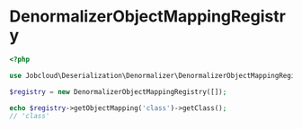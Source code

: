 # DenormalizerObjectMappingRegistry

```php
<?php

use Jobcloud\Deserialization\Denormalizer\DenormalizerObjectMappingRegistry;

$registry = new DenormalizerObjectMappingRegistry([]);

echo $registry->getObjectMapping('class')->getClass();
// 'class'
```
